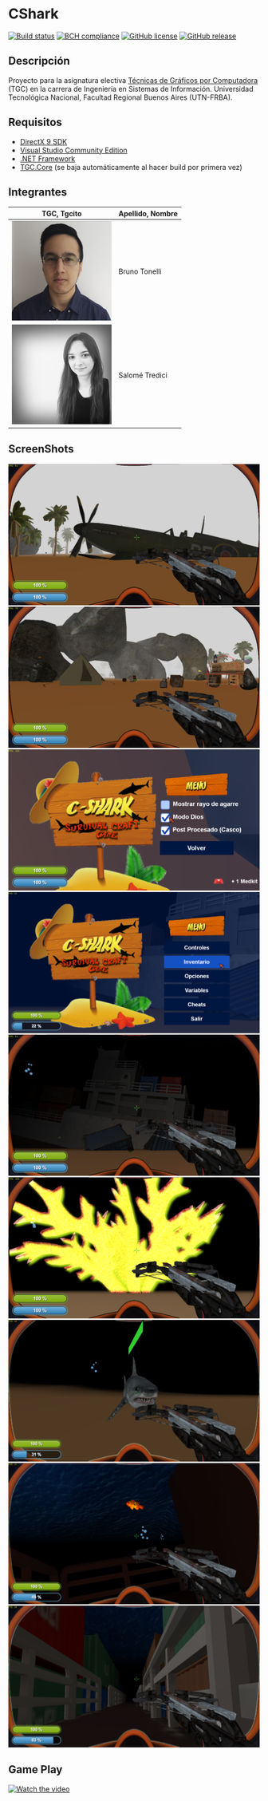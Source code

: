 # CShark
[![Build status](https://ci.appveyor.com/api/projects/status/uvyboubq91uhwf3v?svg=true)](https://ci.appveyor.com/project/rejurime/tgc-group)
[![BCH compliance](https://bettercodehub.com/edge/badge/tgc-utn/tgc-group?branch=master)](https://bettercodehub.com/)
[![GitHub license](https://img.shields.io/github/license/tgc-utn/tgc-group.svg)](https://github.com/tgc-utn/tgc-group/blob/master/LICENSE)
[![GitHub release](https://img.shields.io/github/release/tgc-utn/tgc-group.svg)](https://github.com/tgc-utn/tgc-group/releases)

## Descripción
Proyecto para la asignatura electiva [Técnicas de Gráficos por Computadora](http://tgc-utn.github.io/) (TGC) en la carrera de Ingeniería en Sistemas de Información. Universidad Tecnológica Nacional, Facultad Regional Buenos Aires (UTN-FRBA).

## Requisitos
* [DirectX 9 SDK](http://www.microsoft.com/en-us/download/details.aspx?displaylang=en&id=6812)
* [Visual Studio Community Edition](https://www.visualstudio.com/vs/community)
* [.NET Framework](https://www.microsoft.com/net/download/Windows/run)
* [TGC.Core](https://www.nuget.org/packages/TGC.Core/) (se baja automáticamente al hacer build por primera vez)

## Integrantes ##
TGC, Tgcito  |  Apellido, Nombre
------------ | -------------
<img src="https://raw.githubusercontent.com/salometredici/2019_1C_K3051_CShark/master/screenshots/bruno.jpg" style="width: 200px"> | Bruno Tonelli
<img src="https://raw.githubusercontent.com/salometredici/2019_1C_K3051_CShark/master/screenshots/salome.jpg" style="width: 200px"> | Salomé Tredici

## ScreenShots ##
![screenshot1](https://raw.githubusercontent.com/salometredici/2019_1C_K3051_CShark/master/screenshots/1.png)
![screenshot2](https://raw.githubusercontent.com/salometredici/2019_1C_K3051_CShark/master/screenshots/2.png)
![screenshot3](https://raw.githubusercontent.com/salometredici/2019_1C_K3051_CShark/master/screenshots/3.png)
![screenshot4](https://raw.githubusercontent.com/salometredici/2019_1C_K3051_CShark/master/screenshots/4.png)
![screenshot5](https://raw.githubusercontent.com/salometredici/2019_1C_K3051_CShark/master/screenshots/5.png)
![screenshot6](https://raw.githubusercontent.com/salometredici/2019_1C_K3051_CShark/master/screenshots/6.png)
![screenshot7](https://raw.githubusercontent.com/salometredici/2019_1C_K3051_CShark/master/screenshots/7.png)
![screenshot8](https://raw.githubusercontent.com/salometredici/2019_1C_K3051_CShark/master/screenshots/8.png)
![screenshot9](https://raw.githubusercontent.com/salometredici/2019_1C_K3051_CShark/master/screenshots/9.png)

## Game Play ##
[![Watch the video](https://img.youtube.com/vi/UdTJJ6-tSwM/0.jpg)](https://www.youtube.com/watch?v=UdTJJ6-tSwM)
